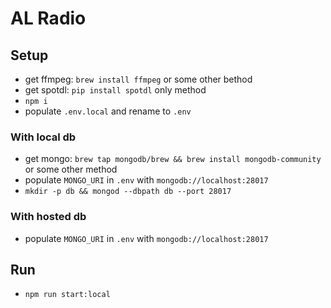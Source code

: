 # AL Radio

## Setup

- get ffmpeg: `brew install ffmpeg` or some other bethod
- get spotdl: `pip install spotdl` only method
- `npm i`
- populate `.env.local` and rename to `.env`

### With local db

- get mongo: `brew tap mongodb/brew && brew install mongodb-community` or some other method
- populate `MONGO_URI` in `.env` with `mongodb://localhost:28017`
- `mkdir -p db && mongod --dbpath db --port 28017`

### With hosted db

- populate `MONGO_URI` in `.env` with `mongodb://localhost:28017`

## Run

- `npm run start:local`
